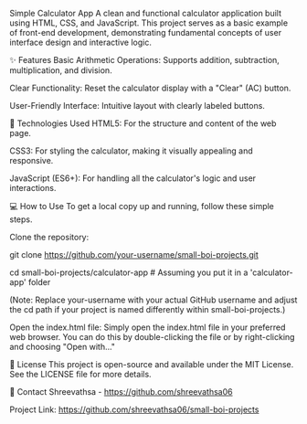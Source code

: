 Simple Calculator App
A clean and functional calculator application built using HTML, CSS, and JavaScript. This project serves as a basic example of front-end development, demonstrating fundamental concepts of user interface design and interactive logic.

✨ Features
Basic Arithmetic Operations: Supports addition, subtraction, multiplication, and division.

Clear Functionality: Reset the calculator display with a "Clear" (AC) button.

User-Friendly Interface: Intuitive layout with clearly labeled buttons.

🚀 Technologies Used
HTML5: For the structure and content of the web page.

CSS3: For styling the calculator, making it visually appealing and responsive.

JavaScript (ES6+): For handling all the calculator's logic and user interactions.

💻 How to Use
To get a local copy up and running, follow these simple steps.

Clone the repository:

git clone https://github.com/your-username/small-boi-projects.git

cd small-boi-projects/calculator-app # Assuming you put it in a 'calculator-app' folder

(Note: Replace your-username with your actual GitHub username and adjust the cd path if your project is named differently within small-boi-projects.)

Open the index.html file:
Simply open the index.html file in your preferred web browser. You can do this by double-clicking the file or by right-clicking and choosing "Open with..."

📄 License
This project is open-source and available under the MIT License. See the LICENSE file for more details.

🤝 Contact
Shreevathsa - https://github.com/shreevathsa06

Project Link: https://github.com/shreevathsa06/small-boi-projects
